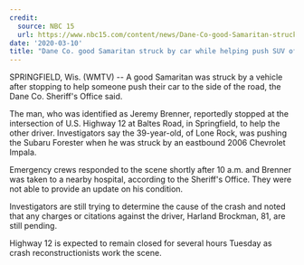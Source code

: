```yaml
---
credit:
  source: NBC 15
  url: https://www.nbc15.com/content/news/Dane-Co-good-Samaritan-struck-by-car-while-helping-push-SUV-off-the-road-568669501.html
date: '2020-03-10'
title: "Dane Co. good Samaritan struck by car while helping push SUV off the road"
---
```

SPRINGFIELD, Wis. (WMTV) -- A good Samaritan was struck by a vehicle after stopping to help someone push their car to the side of the road, the Dane Co. Sheriff's Office said.

The man, who was identified as Jeremy Brenner, reportedly stopped at the intersection of U.S. Highway 12 at Baltes Road, in Springfield, to help the other driver. Investigators say the 39-year-old, of Lone Rock, was pushing the Subaru Forester when he was struck by an eastbound 2006 Chevrolet Impala.

Emergency crews responded to the scene shortly after 10 a.m. and Brenner was taken to a nearby hospital, according to the Sheriff's Office. They were not able to provide an update on his condition.

Investigators are still trying to determine the cause of the crash and noted that any charges or citations against the driver, Harland Brockman, 81, are still pending.

Highway 12 is expected to remain closed for several hours Tuesday as crash reconstructionists work the scene.

